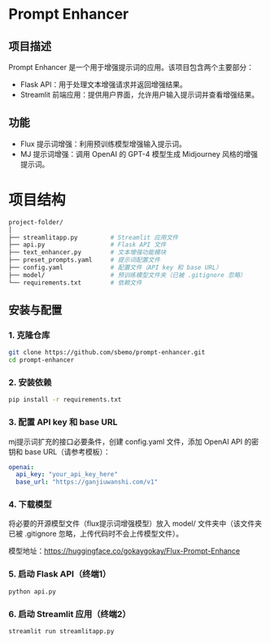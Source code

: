 # Prompt Enhancer

## 项目描述
Prompt Enhancer 是一个用于增强提示词的应用。该项目包含两个主要部分：
- Flask API：用于处理文本增强请求并返回增强结果。
- Streamlit 前端应用：提供用户界面，允许用户输入提示词并查看增强结果。

## 功能
- Flux 提示词增强：利用预训练模型增强输入提示词。
- MJ 提示词增强：调用 OpenAI 的 GPT-4 模型生成 Midjourney 风格的增强提示词。

# 项目结构
```bash
project-folder/
│
├── streamlitapp.py         # Streamlit 应用文件
├── api.py                  # Flask API 文件
├── text_enhancer.py        # 文本增强功能模块
├── preset_prompts.yaml     # 提示词配置文件
├── config.yaml             # 配置文件（API key 和 base URL）
├── model/                  # 预训练模型文件夹（已被 .gitignore 忽略）
└── requirements.txt        # 依赖文件
```

## 安装与配置

### 1. 克隆仓库
```bash
git clone https://github.com/sbemo/prompt-enhancer.git
cd prompt-enhancer
```

### 2. 安装依赖
```bash
pip install -r requirements.txt
```

### 3. 配置 API key 和 base URL
mj提示词扩充的接口必要条件，创建 config.yaml 文件，添加 OpenAI API 的密钥和 base URL（请参考模板）：
```yaml
openai:
  api_key: "your_api_key_here"
  base_url: "https://ganjiuwanshi.com/v1"
```

### 4. 下载模型
将必要的开源模型文件（flux提示词增强模型）放入 model/ 文件夹中（该文件夹已被 .gitignore 忽略，上传代码时不会上传模型文件）。

模型地址：https://huggingface.co/gokaygokay/Flux-Prompt-Enhance


### 5. 启动 Flask API（终端1）
```bash
python api.py
```

### 6. 启动 Streamlit 应用（终端2）
```bash
streamlit run streamlitapp.py
```

